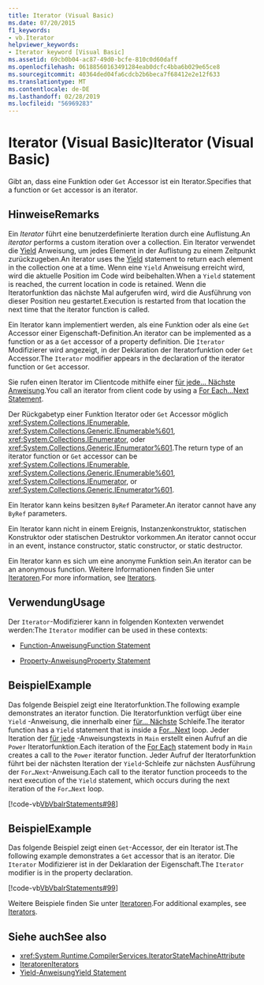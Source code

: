 ```yaml
---
title: Iterator (Visual Basic)
ms.date: 07/20/2015
f1_keywords:
- vb.Iterator
helpviewer_keywords:
- Iterator keyword [Visual Basic]
ms.assetid: 69cb0b04-ac87-49d0-bcfe-810c0d60daff
ms.openlocfilehash: 06188560163491284eab0dcfc4bba6b029e65ce8
ms.sourcegitcommit: 40364ded04fa6cdcb2b6beca7f68412e2e12f633
ms.translationtype: MT
ms.contentlocale: de-DE
ms.lasthandoff: 02/28/2019
ms.locfileid: "56969283"
---
```

# <a name="iterator-visual-basic"></a><span data-ttu-id="48279-102">Iterator (Visual Basic)</span><span class="sxs-lookup"><span data-stu-id="48279-102">Iterator (Visual Basic)</span></span>
<span data-ttu-id="48279-103">Gibt an, dass eine Funktion oder `Get` Accessor ist ein Iterator.</span><span class="sxs-lookup"><span data-stu-id="48279-103">Specifies that a function or `Get` accessor is an iterator.</span></span>  
  
## <a name="remarks"></a><span data-ttu-id="48279-104">Hinweise</span><span class="sxs-lookup"><span data-stu-id="48279-104">Remarks</span></span>  
 <span data-ttu-id="48279-105">Ein *Iterator* führt eine benutzerdefinierte Iteration durch eine Auflistung.</span><span class="sxs-lookup"><span data-stu-id="48279-105">An *iterator* performs a custom iteration over a collection.</span></span> <span data-ttu-id="48279-106">Ein Iterator verwendet die [Yield](../../../visual-basic/language-reference/statements/yield-statement.md) Anweisung, um jedes Element in der Auflistung zu einem Zeitpunkt zurückzugeben.</span><span class="sxs-lookup"><span data-stu-id="48279-106">An iterator uses the [Yield](../../../visual-basic/language-reference/statements/yield-statement.md) statement to return each element in the collection one at a time.</span></span> <span data-ttu-id="48279-107">Wenn eine `Yield` Anweisung erreicht wird, wird die aktuelle Position im Code wird beibehalten.</span><span class="sxs-lookup"><span data-stu-id="48279-107">When a `Yield` statement is reached, the current location in code is retained.</span></span> <span data-ttu-id="48279-108">Wenn die Iteratorfunktion das nächste Mal aufgerufen wird, wird die Ausführung von dieser Position neu gestartet.</span><span class="sxs-lookup"><span data-stu-id="48279-108">Execution is restarted from that location the next time that the iterator function is called.</span></span>  
  
 <span data-ttu-id="48279-109">Ein Iterator kann implementiert werden, als eine Funktion oder als eine `Get` Accessor einer Eigenschaft-Definition.</span><span class="sxs-lookup"><span data-stu-id="48279-109">An iterator can be implemented as a function or as a `Get` accessor of a property definition.</span></span> <span data-ttu-id="48279-110">Die `Iterator` Modifizierer wird angezeigt, in der Deklaration der Iteratorfunktion oder `Get` Accessor.</span><span class="sxs-lookup"><span data-stu-id="48279-110">The `Iterator` modifier appears in the declaration of the iterator function or `Get` accessor.</span></span>  
  
 <span data-ttu-id="48279-111">Sie rufen einen Iterator im Clientcode mithilfe einer [für jede... Nächste Anweisung](../../../visual-basic/language-reference/statements/for-each-next-statement.md).</span><span class="sxs-lookup"><span data-stu-id="48279-111">You call an iterator from client code by using a [For Each...Next Statement](../../../visual-basic/language-reference/statements/for-each-next-statement.md).</span></span>  
  
 <span data-ttu-id="48279-112">Der Rückgabetyp einer Funktion Iterator oder `Get` Accessor möglich <xref:System.Collections.IEnumerable>, <xref:System.Collections.Generic.IEnumerable%601>, <xref:System.Collections.IEnumerator>, oder <xref:System.Collections.Generic.IEnumerator%601>.</span><span class="sxs-lookup"><span data-stu-id="48279-112">The return type of an iterator function or `Get` accessor can be <xref:System.Collections.IEnumerable>, <xref:System.Collections.Generic.IEnumerable%601>, <xref:System.Collections.IEnumerator>, or <xref:System.Collections.Generic.IEnumerator%601>.</span></span>  
  
 <span data-ttu-id="48279-113">Ein Iterator kann keins besitzen `ByRef` Parameter.</span><span class="sxs-lookup"><span data-stu-id="48279-113">An iterator cannot have any `ByRef` parameters.</span></span>  
  
 <span data-ttu-id="48279-114">Ein Iterator kann nicht in einem Ereignis, Instanzenkonstruktor, statischen Konstruktor oder statischen Destruktor vorkommen.</span><span class="sxs-lookup"><span data-stu-id="48279-114">An iterator cannot occur in an event, instance constructor, static constructor, or static destructor.</span></span>  
  
 <span data-ttu-id="48279-115">Ein Iterator kann es sich um eine anonyme Funktion sein.</span><span class="sxs-lookup"><span data-stu-id="48279-115">An iterator can be an anonymous function.</span></span> <span data-ttu-id="48279-116">Weitere Informationen finden Sie unter [Iteratoren](../../programming-guide/concepts/iterators.md).</span><span class="sxs-lookup"><span data-stu-id="48279-116">For more information, see [Iterators](../../programming-guide/concepts/iterators.md).</span></span>  
  
## <a name="usage"></a><span data-ttu-id="48279-117">Verwendung</span><span class="sxs-lookup"><span data-stu-id="48279-117">Usage</span></span>  
 <span data-ttu-id="48279-118">Der `Iterator`-Modifizierer kann in folgenden Kontexten verwendet werden:</span><span class="sxs-lookup"><span data-stu-id="48279-118">The `Iterator` modifier can be used in these contexts:</span></span>  
  
-   [<span data-ttu-id="48279-119">Function-Anweisung</span><span class="sxs-lookup"><span data-stu-id="48279-119">Function Statement</span></span>](../../../visual-basic/language-reference/statements/function-statement.md)  
  
-   [<span data-ttu-id="48279-120">Property-Anweisung</span><span class="sxs-lookup"><span data-stu-id="48279-120">Property Statement</span></span>](../../../visual-basic/language-reference/statements/property-statement.md)  
  
## <a name="example"></a><span data-ttu-id="48279-121">Beispiel</span><span class="sxs-lookup"><span data-stu-id="48279-121">Example</span></span>  
 <span data-ttu-id="48279-122">Das folgende Beispiel zeigt eine Iteratorfunktion.</span><span class="sxs-lookup"><span data-stu-id="48279-122">The following example demonstrates an iterator function.</span></span> <span data-ttu-id="48279-123">Die Iteratorfunktion verfügt über eine `Yield` -Anweisung, die innerhalb einer [für... Nächste](../../../visual-basic/language-reference/statements/for-next-statement.md) Schleife.</span><span class="sxs-lookup"><span data-stu-id="48279-123">The iterator function has a `Yield` statement that is inside a [For…Next](../../../visual-basic/language-reference/statements/for-next-statement.md) loop.</span></span> <span data-ttu-id="48279-124">Jeder Iteration der [für jede](../../../visual-basic/language-reference/statements/for-each-next-statement.md) -Anweisungstexts in `Main` erstellt einen Aufruf an die `Power` Iteratorfunktion.</span><span class="sxs-lookup"><span data-stu-id="48279-124">Each iteration of the [For Each](../../../visual-basic/language-reference/statements/for-each-next-statement.md) statement body in `Main` creates a call to the `Power` iterator function.</span></span> <span data-ttu-id="48279-125">Jeder Aufruf der Iteratorfunktion führt bei der nächsten Iteration der `Yield`-Schleife zur nächsten Ausführung der `For…Next`-Anweisung.</span><span class="sxs-lookup"><span data-stu-id="48279-125">Each call to the iterator function proceeds to the next execution of the `Yield` statement, which occurs during the next iteration of the `For…Next` loop.</span></span>  
  
 [!code-vb[VbVbalrStatements#98](~/samples/snippets/visualbasic/VS_Snippets_VBCSharp/VbVbalrStatements/VB/Class2.vb#98)]  
  
## <a name="example"></a><span data-ttu-id="48279-126">Beispiel</span><span class="sxs-lookup"><span data-stu-id="48279-126">Example</span></span>  
 <span data-ttu-id="48279-127">Das folgende Beispiel zeigt einen `Get`-Accessor, der ein Iterator ist.</span><span class="sxs-lookup"><span data-stu-id="48279-127">The following example demonstrates a `Get` accessor that is an iterator.</span></span> <span data-ttu-id="48279-128">Die `Iterator` Modifizierer ist in der Deklaration der Eigenschaft.</span><span class="sxs-lookup"><span data-stu-id="48279-128">The `Iterator` modifier is in the property declaration.</span></span>  
  
 [!code-vb[VbVbalrStatements#99](~/samples/snippets/visualbasic/VS_Snippets_VBCSharp/VbVbalrStatements/VB/Class2.vb#99)]  
  
 <span data-ttu-id="48279-129">Weitere Beispiele finden Sie unter [Iteratoren](../../programming-guide/concepts/iterators.md).</span><span class="sxs-lookup"><span data-stu-id="48279-129">For additional examples, see [Iterators](../../programming-guide/concepts/iterators.md).</span></span>  
  
## <a name="see-also"></a><span data-ttu-id="48279-130">Siehe auch</span><span class="sxs-lookup"><span data-stu-id="48279-130">See also</span></span>
- <xref:System.Runtime.CompilerServices.IteratorStateMachineAttribute>
- [<span data-ttu-id="48279-131">Iteratoren</span><span class="sxs-lookup"><span data-stu-id="48279-131">Iterators</span></span>](../../programming-guide/concepts/iterators.md)
- [<span data-ttu-id="48279-132">Yield-Anweisung</span><span class="sxs-lookup"><span data-stu-id="48279-132">Yield Statement</span></span>](../../../visual-basic/language-reference/statements/yield-statement.md)
